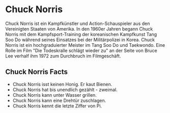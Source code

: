 # Chuck Norris

Chuck Norris ist ein Kampfkünstler und Action-Schauspieler aus den Vereinigten Staaten von Amerika. In den 1960er Jahren begann Chuck Norris mit dem Kampfsport-Training der koreanischen Kampfkunst Tang Soo Do während seines Einsatzes bei der Militärpolizei in Korea. Chuck Norris ist ein hochgraduierter Meister im Tang Soo Do und Taekwondo. Eine Rolle im Film "Die Todeskralle schlägt wieder zu" an der Seite von Bruce Lee verhalf ihm 1972 zum Durchbruch im Filmgeschäft.

## Chuck Norris Facts

* Chuck Norris isst keinen Honig. Er kaut Bienen.
* Chuck Norris hat bis unendlich gezählt - zweimal.
* Chuck Norris kann unter Wasser grillen.
* Chuck Norris kann eine Drehtür zuschlagen.
* Chuck Norris kennt die letzte Ziffer von Pi.
